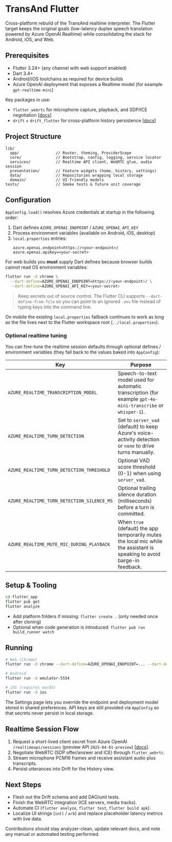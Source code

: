 # TransAnd Flutter
Cross-platform rebuild of the TransAnd realtime interpreter. The Flutter target keeps the original goals (low-latency duplex speech translation powered by Azure OpenAI Realtime) while consolidating the stack for Android, iOS, and Web.

## Prerequisites

- Flutter 3.24+ (any channel with web support enabled)
- Dart 3.4+
- Android/iOS toolchains as required for device builds
- Azure OpenAI deployment that exposes a Realtime model (for example `gpt-realtime-mini`)

Key packages in use:

- `flutter_webrtc` for microphone capture, playback, and SDP/ICE negotiation [[docs](https://github.com/flutter-webrtc/flutter-webrtc/blob/main/README.md)]
- `drift` + `drift_flutter` for cross-platform history persistence [[docs](https://github.com/simolus3/drift/blob/develop/drift_flutter/README.md)]

## Project Structure

```
lib/
  app/                // Router, theming, ProviderScope
  core/               // Bootstrap, config, logging, service locator
  services/           // Realtime API client, WebRTC glue, audio session
  presentation/       // Feature widgets (home, history, settings)
  data/               // Repositories wrapping local storage
  domain/             // UI-friendly models
tests/                // Smoke tests & future unit coverage
```

## Configuration

`AppConfig.load()` resolves Azure credentials at startup in the following order:

1. Dart defines `AZURE_OPENAI_ENDPOINT` / `AZURE_OPENAI_API_KEY`
2. Process environment variables (available on Android, iOS, desktop)
3. `local.properties` entries:
   ```
   azure.openai.endpoint=https://<your-endpoint>/
   azure.openai.apiKey=<your-secret>
   ```

For web builds you **must** supply Dart defines because browser builds cannot read OS environment variables:

```bash
flutter run -d chrome \
  --dart-define=AZURE_OPENAI_ENDPOINT=https://<your-endpoint>/ \
  --dart-define=AZURE_OPENAI_API_KEY=<your-secret>
```

> Keep secrets out of source control. The Flutter CLI supports `--dart-define-from-file` so you can point to an ignored `.env` file instead of typing keys into the command line.

On mobile the existing `local.properties` fallback continues to work as long as the file lives next to the Flutter workspace root (`../local.properties`).

### Optional realtime tuning

You can fine-tune the realtime session defaults through optional defines / environment variables (they fall back to the values baked into `AppConfig`):

| Key | Purpose |
| --- | --- |
| `AZURE_REALTIME_TRANSCRIPTION_MODEL` | Speech-to-text model used for automatic transcription (for example `gpt-4o-mini-transcribe` or `whisper-1`). |
| `AZURE_REALTIME_TURN_DETECTION` | Set to `server_vad` (default) to keep Azure's voice-activity detection or `none` to drive turns manually. |
| `AZURE_REALTIME_TURN_DETECTION_THRESHOLD` | Optional VAD score threshold (0-1) when using `server_vad`. |
| `AZURE_REALTIME_TURN_DETECTION_SILENCE_MS` | Optional trailing silence duration (milliseconds) before a turn is committed. |
| `AZURE_REALTIME_MUTE_MIC_DURING_PLAYBACK` | When `true` (default) the app temporarily mutes the local mic while the assistant is speaking to avoid barge-in feedback. |

## Setup & Tooling

```bash
cd flutter_app
flutter pub get
flutter analyze
```

- Add platform folders if missing: `flutter create .` (only needed once after cloning)
- Optional when code generation is introduced: `flutter pub run build_runner watch`

## Running

```bash
# Web (Chrome)
flutter run -d chrome --dart-define=AZURE_OPENAI_ENDPOINT=... --dart-define=AZURE_OPENAI_API_KEY=...

# Android
flutter run -d emulator-5554

# iOS (requires macOS)
flutter run -d ios
```

The Settings page lets you override the endpoint and deployment model stored in shared preferences. API keys are still provided via `AppConfig` so that secrets never persist in local storage.

## Realtime Session Flow

1. Request a short-lived client secret from Azure OpenAI `/realtimeapi/sessions` (preview API `2025-04-01-preview`) [[docs](https://github.com/azure-samples/aoai-realtime-audio-sdk/blob/main/samples/middle-tier/README.md)].
2. Negotiate WebRTC (SDP offer/answer and ICE) through `flutter_webrtc`.
3. Stream microphone PCM16 frames and receive assistant audio plus transcripts.
4. Persist utterances into Drift for the History view.

## Next Steps

- Flesh out the Drift schema and add DAO/unit tests.
- Finish the WebRTC integration (ICE servers, media tracks).
- Automate CI (`flutter analyze`, `flutter test`, `flutter build apk`).
- Localize UI strings (`intl` / `arb`) and replace placeholder latency metrics with live data.

Contributions should stay analyzer-clean, update relevant docs, and note any manual or automated testing performed.
